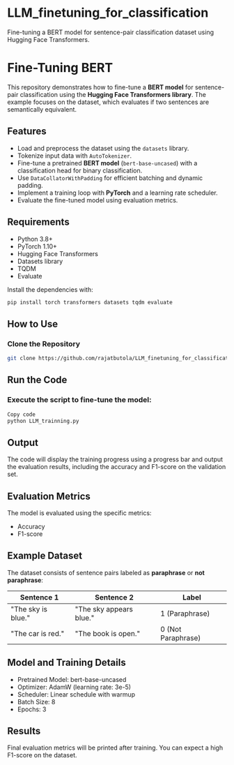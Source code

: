 # LLM_finetuning_for_classification
Fine-tuning a BERT model for sentence-pair classification dataset using Hugging Face Transformers.
# Fine-Tuning BERT  

This repository demonstrates how to fine-tune a **BERT model** for sentence-pair classification using the **Hugging Face Transformers library**. The example focuses on the dataset, which evaluates if two sentences are semantically equivalent.  

## Features  
- Load and preprocess the dataset using the `datasets` library.  
- Tokenize input data with `AutoTokenizer`.  
- Fine-tune a pretrained **BERT model** (`bert-base-uncased`) with a classification head for binary classification.  
- Use `DataCollatorWithPadding` for efficient batching and dynamic padding.  
- Implement a training loop with **PyTorch** and a learning rate scheduler.  
- Evaluate the fine-tuned model using evaluation metrics.  

## Requirements  
- Python 3.8+  
- PyTorch 1.10+  
- Hugging Face Transformers  
- Datasets library  
- TQDM  
- Evaluate  

Install the dependencies with:  
```bash
pip install torch transformers datasets tqdm evaluate
```
## How to Use  

### Clone the Repository  
```bash
git clone https://github.com/rajatbutola/LLM_finetuning_for_classification.git
```
## Run the Code
### Execute the script to fine-tune the model:

```bash
Copy code
python LLM_trainning.py
```
## Output
The code will display the training progress using a progress bar and output the evaluation results, including the accuracy and F1-score on the validation set.


## Evaluation Metrics
The model is evaluated using the specific metrics:

- Accuracy
- F1-score

## Example Dataset  

The dataset consists of sentence pairs labeled as **paraphrase** or **not paraphrase**:  

| Sentence 1            | Sentence 2             | Label            |  
|------------------------|------------------------|------------------|  
| "The sky is blue."     | "The sky appears blue." | 1 (Paraphrase)   |  
| "The car is red."      | "The book is open."     | 0 (Not Paraphrase) |  




## Model and Training Details
- Pretrained Model: bert-base-uncased
- Optimizer: AdamW (learning rate: 3e-5)
- Scheduler: Linear schedule with warmup
- Batch Size: 8
- Epochs: 3
## Results
Final evaluation metrics will be printed after training. You can expect a high F1-score on the dataset.

